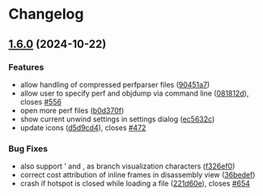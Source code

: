 # Changelog

## [1.6.0](https://github.com/KDAB/hotspot/compare/v1.5.1...v1.6.0) (2024-10-22)


### Features

* allow handling of compressed perfparser files ([90451a7](https://github.com/KDAB/hotspot/commit/90451a74de3ad58367fa99f21c987177d0fe3aaa))
* allow user to specify perf and objdump via command line ([081812d](https://github.com/KDAB/hotspot/commit/081812dba0470990b3e7d1e5f435459767c8efca)), closes [#556](https://github.com/KDAB/hotspot/issues/556)
* open more perf files ([b0d370f](https://github.com/KDAB/hotspot/commit/b0d370fa1348edbd0b46a90254f3af6e2f50c72a))
* show current unwind settings in settings dialog ([ec5632c](https://github.com/KDAB/hotspot/commit/ec5632c1090ac6e6ea71cf5325fd1b53feda2d49))
* update icons ([d5d9cd4](https://github.com/KDAB/hotspot/commit/d5d9cd48aabf2cc7ef0e36363d3227f215b164f9)), closes [#472](https://github.com/KDAB/hotspot/issues/472)


### Bug Fixes

* also support ' and , as branch visualization characters ([f326ef0](https://github.com/KDAB/hotspot/commit/f326ef0d2f651d45ceff36050039cbccb2eac6c7))
* correct cost attribution of inline frames in disassembly view ([36bedef](https://github.com/KDAB/hotspot/commit/36bedef070d5b846d2be416e96a860220904e14a))
* crash if hotspot is closed while loading a file ([221d60e](https://github.com/KDAB/hotspot/commit/221d60e92f3ca2a5fe0530b1ec48b71f86112984)), closes [#654](https://github.com/KDAB/hotspot/issues/654)
